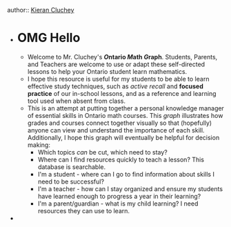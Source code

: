 author:: [Kieran Cluchey](https://k.cluchey.ca/)

- # OMG Hello
	- Welcome to Mr. Cluchey's ***O*ntario *M*ath *G*raph**. Students, Parents, and Teachers are welcome to use or adapt these self-directed lessons to help your Ontario student learn mathematics.
	- I hope this resource is useful for my students to be able to learn effective study techniques, such as *active recall* and **focused practice** of our in-school lessons, and as a reference and learning tool used when absent from class.
	- This is an attempt at putting together a personal knowledge manager of essential skills in Ontario math courses. This *graph* illustrates how grades and courses connect together visually so that (hopefully) anyone can view and understand the importance of each skill. Additionally, I hope this graph will eventually be helpful for decision making:
		- Which topics *can* be cut, which need to stay?
		- Where can I find resources quickly to teach a lesson? This database is searchable.
		- I'm a student - where can I go to find information about skills I need to be successful?
		- I'm a teacher - how can I stay organized and ensure my students have learned enough to progress a year in their learning?
		- I'm a parent/guardian - what is my child learning? I need resources they can use to learn.
-